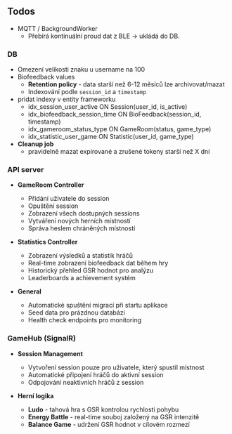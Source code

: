 ## Todos

- MQTT / BackgroundWorker
    - Přebírá kontinuální proud dat z BLE → ukládá do DB.

### DB
- Omezení velikosti znaku u username na 100 
- Biofeedback values 
    - **Retention policy** - data starší než 6-12 měsíců lze archivovat/mazat
    - Indexování podle `session_id` a `timestamp`
- pridat indexy v entity frameworku
    - idx_session_user_active ON Session(user_id, is_active) 
    - idx_biofeedback_session_time ON BioFeedback(session_id, timestamp)
    - idx_gameroom_status_type ON GameRoom(status, game_type)
    - idx_statistic_user_game ON Statistic(user_id, game_type)
- **Cleanup job** 
    - pravidelně mazat expirované a zrušené tokeny starší než X dní

### API server
- **GameRoom Controller**
    - Přidání uživatele do session
    - Opuštění session
    - Zobrazení všech dostupných sessions
    - Vytváření nových herních místností
    - Správa heslem chráněných místností

- **Statistics Controller**
    - Zobrazení výsledků a statistik hráčů
    - Real-time zobrazení biofeedback dat během hry
    - Historický přehled GSR hodnot pro analýzu
    - Leaderboards a achievement systém

- **General**
    - Automatické spuštění migrací při startu aplikace
    - Seed data pro prázdnou databázi
    - Health check endpoints pro monitoring

### GameHub (SignalR)
- **Session Management**
    - Vytvoření session pouze pro uživatele, který spustil místnost
    - Automatické připojení hráčů do aktivní session
    - Odpojování neaktivních hráčů z session

- **Herní logika**
    - **Ludo** - tahová hra s GSR kontrolou rychlosti pohybu
    - **Energy Battle** - real-time souboj založený na GSR intenzitě
    - **Balance Game** - udržení GSR hodnot v cílovém rozmezí